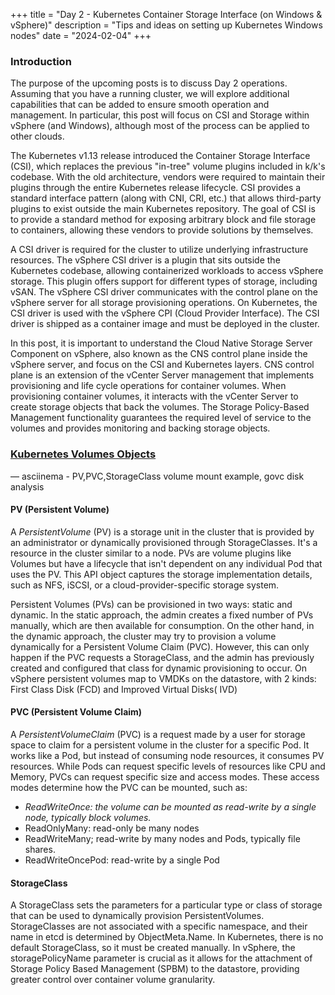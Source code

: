 +++
title = "Day 2 - Kubernetes Container Storage Interface (on Windows & vSphere)"
description = "Tips and ideas on setting up Kubernetes Windows nodes"
date = "2024-02-04"
+++

### Introduction

The purpose of the upcoming posts is to discuss Day 2 operations. Assuming that you have a running cluster, we will explore additional capabilities that can be added to ensure smooth operation and management. In particular, this post will focus on CSI and Storage within vSphere (and Windows), although most of the process can be applied to other clouds.

The Kubernetes v1.13 release introduced the Container Storage Interface (CSI), which replaces the previous "in-tree" volume plugins included in k/k's codebase. With the old architecture, vendors were required to maintain their plugins through the entire Kubernetes release lifecycle. CSI provides a standard interface pattern (along with CNI, CRI, etc.) that allows third-party plugins to exist outside the main Kubernetes repository. The goal of CSI is to provide a standard method for exposing arbitrary block and file storage to containers, allowing these vendors to provide solutions by themselves.

A CSI driver is required for the cluster to utilize underlying infrastructure resources. The vSphere CSI driver is a plugin that sits outside the Kubernetes codebase, allowing containerized workloads to access vSphere storage. This plugin offers support for different types of storage, including vSAN. The vSphere CSI driver communicates with the control plane on the vSphere server for all storage provisioning operations. On Kubernetes, the CSI driver is used with the vSphere CPI (Cloud Provider Interface). The CSI driver is shipped as a container image and must be deployed in the cluster.

In this post, it is important to understand the Cloud Native Storage Server Component on vSphere, also known as the CNS control plane inside the vSphere server, and focus on the CSI and Kubernetes layers. CNS control plane is an extension of the vCenter Server management that implements provisioning and life cycle operations for container volumes. When provisioning container volumes, it interacts with the vCenter Server to create storage objects that back the volumes. The Storage Policy-Based Management functionality guarantees the required level of service to the volumes and provides monitoring and backing storage objects.

### [Kubernetes Volumes Objects](https://kubernetes.io/docs/concepts/storage/persistent-volumes/)

— asciinema - PV,PVC,StorageClass volume mount example, govc disk analysis

#### PV (Persistent Volume)

A *PersistentVolume* (PV) is a storage unit in the cluster that is provided by an administrator or dynamically provisioned through StorageClasses. It's a resource in the cluster similar to a node. PVs are volume plugins like Volumes but have a lifecycle that isn't dependent on any individual Pod that uses the PV. This API object captures the storage implementation details, such as NFS, iSCSI, or a cloud-provider-specific storage system.

Persistent Volumes (PVs) can be provisioned in two ways: static and dynamic. In the static approach, the admin creates a fixed number of PVs manually, which are then available for consumption. On the other hand, in the dynamic approach, the cluster may try to provision a volume dynamically for a Persistent Volume Claim (PVC). However, this can only happen if the PVC requests a StorageClass, and the admin has previously created and configured that class for dynamic provisioning to occur. On vSphere persistent volumes map to VMDKs on the datastore, with 2 kinds: First Class Disk (FCD) and Improved Virtual Disks( IVD)

#### PVC (Persistent Volume Claim)

A *PersistentVolumeClaim* (PVC) is a request made by a user for storage space to claim for a persistent volume in the cluster for a specific Pod. It works like a Pod, but instead of consuming node resources, it consumes PV resources. While Pods can request specific levels of resources like CPU and Memory, PVCs can request specific size and access modes. These access modes determine how the PVC can be mounted, such as:

- *ReadWriteOnce: the volume can be mounted as read-write by a single node, typically block volumes.*
- ReadOnlyMany: read-only be many nodes
- ReadWriteMany; read-write by many nodes and Pods, typically file shares.
- ReadWriteOncePod: read-write by a single Pod

#### StorageClass

A StorageClass sets the parameters for a particular type or class of storage that can be used to dynamically provision PersistentVolumes. StorageClasses are not associated with a specific namespace, and their name in etcd is determined by ObjectMeta.Name. In Kubernetes, there is no default StorageClass, so it must be created manually. In vSphere, the storagePolicyName parameter is crucial as it allows for the attachment of Storage Policy Based Management (SPBM) to the datastore, providing greater control over container volume granularity.



